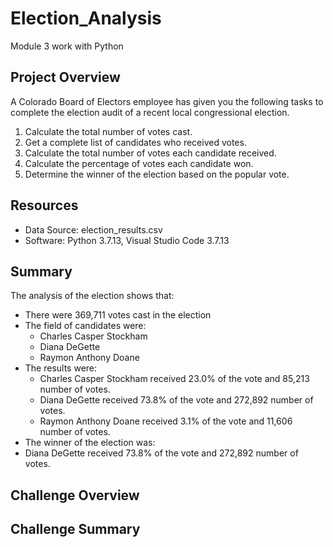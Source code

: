 # Election_Analysis
Module 3 work with Python

## Project Overview
A Colorado Board of Electors employee has given you the following tasks to complete the election audit of a recent local congressional election.

1. Calculate the total number of votes cast.
2. Get a complete list of candidates who received votes.
3. Calculate the total number of votes each candidate received.
4. Calculate the percentage of votes each candidate won.
5. Determine the winner of the election based on the popular vote.

## Resources
- Data Source: election_results.csv
- Software: Python 3.7.13, Visual Studio Code 3.7.13

## Summary
The analysis of the election shows that:
- There were 369,711 votes cast in the election
- The field of candidates were:
  -   Charles Casper Stockham
  -   Diana DeGette
  -   Raymon Anthony Doane
- The results were:
  -   Charles Casper Stockham received 23.0% of the vote and 85,213 number of votes.
  -   Diana DeGette received 73.8% of the vote and 272,892 number of votes.
  -   Raymon Anthony Doane received 3.1% of the vote and 11,606 number of votes.
-  The winner of the election was:
  -   Diana DeGette received 73.8% of the vote and 272,892 number of votes.

## Challenge Overview

## Challenge Summary
